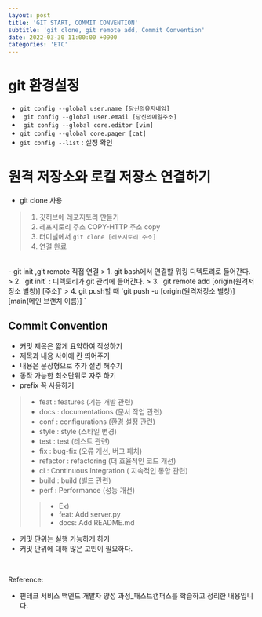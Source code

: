 ```yaml
---
layout: post
title: 'GIT START, COMMIT CONVENTION'
subtitle: 'git clone, git remote add, Commit Convention'
date: 2022-03-30 11:00:00 +0900
categories: 'ETC'
---
```


# git 환경설정
- `git config --global user.name [당신의유저네임]`
- ` git config --global user.email [당신의메일주소]`
- ` git config --global core.editor [vim]` 
- `git config --global core.pager [cat]`
- `git config --list` : 설정 확인


# 원격 저장소와 로컬 저장소 연결하기
- git clone 사용
> 1. 깃허브에 레포지토리 만들기
> 2. 레포지토리 주소 COPY-HTTP 주소 copy
> 3. 터미널에서 `git clone [레포지토리 주소]`
> 4. 연결 완료

<br>
- git init ,git remote 직접 연결 
> 1. git bash에서 연결할 워킹 디텍토리로 들어간다.
> 2. `git  init` : 디렉토리가 git 관리에 들어간다.
> 3.  `git remote add [origin(원격저장소 별칭)] [주소]`
> 4. git push할 때 `git push -u [origin(원격저장소 별칭)] [main(메인 브랜치 이름)] `

## Commit Convention

- 커밋 제목은 짧게 요약하여 작성하기
- 제목과 내용 사이에 칸 띄어주기
- 내용은 문장형으로 추가 설명 해주기
- 동작 가능한  최소단위로 자주 하기
- prefix 꼭 사용하기
> - feat :  features (기능 개발 관련)
> - docs : documentations (문서 작업 관련)
> - conf : configurations (환경 설정 관련)
> - style : style (스타일 변경)
> - test : test (테스트 관련)
> - fix : bug-fix (오류 개선, 버그 패치)
> - refactor : refactoring (더 효율적인 코드 개선)
> - ci : Continuous Integration ( 지속적인 통합 관련)
> - build : build (빌드 관련)
> - perf : Performance (성능  개선)
> > - Ex)
> > - feat: Add server.py
> > - docs: Add README.md

- 커밋 단위는 실행 가능하게 하기
- 커밋 단위에 대해 많은 고민이 필요하다.




<br>

Reference:
- 핀테크 서비스 백엔드 개발자 양성 과정_패스트캠퍼스를 학습하고 정리한 내용입니다. 